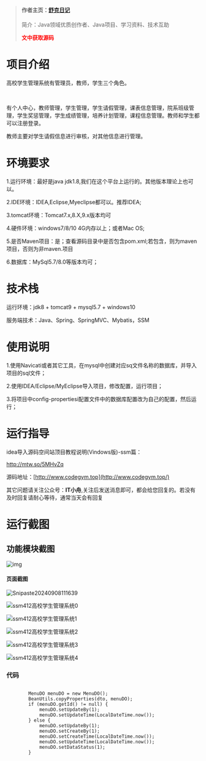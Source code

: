 > #### 作者主页：[舒克日记](https://blog.csdn.net/cativen)
>
>  简介：Java领域优质创作者、Java项目、学习资料、技术互助
>
> <b><font color=red>文中获取源码</font></b>

# 项目介绍

高校学生管理系统有管理员，教师，学生三个角色。

​

有个人中心，教师管理，学生管理，学生请假管理，课表信息管理，院系班级管理，学生奖惩管理，学生成绩管理，培养计划管理，课程信息管理。教师和学生都可以注册登录。

教师主要对学生请假信息进行审核，对其他信息进行管理。

# 环境要求

1.运行环境：最好是java jdk1.8,我们在这个平台上运行的。其他版本理论上也可以。

2.IDE环境：IDEA,Eclipse,Myeclipse都可以。推荐IDEA;

3.tomcat环境：Tomcat7.x,8.X,9.x版本均可

4.硬件环境：windows7/8/10 4G内存以上；或者Mac OS;

5.是否Maven项目：是；查看源码目录中是否包含pom.xml;若包含，则为maven项目，否则为非maven.项目

6.数据库：MySql5.7/8.0等版本均可；

# 技术栈

运行环境：jdk8 + tomcat9 + mysql5.7 + windows10

服务端技术：Java、Spring、SpringMVC、Mybatis，SSM

# 使用说明

1.使用Navicati或者其它工具，在mysql中创建对应sq文件名称的数据库，并导入项目的sql文件；

2.使用IDEA/Eclipse/MyEclipse导入项目，修改配置，运行项目；

3.将项目中config-propertiesi配置文件中的数据库配置改为自己的配置，然后运行；

# 运行指导

idea导入源码空间站顶目教程说明(Vindows版)-ssm篇：

http://mtw.so/5MHvZq

源码地址：[http://www.codegym.top](http://www.codegym.top/)

其它问题请关注公众号：**IT小舟**,关注后发送消息即可，都会给您回复的。若没有及时回复请耐心等待，通常当天会有回复

# 运行截图

## 功能模块截图

![img](https://img-blog.csdnimg.cn/img_convert/24fa876c4d60001defb559fc0cff99b2.png)

#### 页面截图

![Snipaste20240908111639](https://img-blog.csdnimg.cn/img_convert/7f212bdc0d42030c11d5812bb8c7b826.png)

![ssm412高校学生管理系统0](https://img-blog.csdnimg.cn/img_convert/a1333b89872c24b17c864ad0a8ea097e.png)

![ssm412高校学生管理系统1](https://img-blog.csdnimg.cn/img_convert/931e5770d72eabcc3170554ace2f66fd.png)

![ssm412高校学生管理系统2](https://img-blog.csdnimg.cn/img_convert/35fad925a5f689f4702d1bd4fc24eac9.png)

![ssm412高校学生管理系统3](https://img-blog.csdnimg.cn/img_convert/0449edd531144ca92231c034c49ccbbf.png)

![ssm412高校学生管理系统4](https://img-blog.csdnimg.cn/img_convert/4fcec2411a9e5c55d80cea4b8048a689.png)

### 代码

```

        MenuDO menuDO = new MenuDO();
        BeanUtils.copyProperties(dto, menuDO);
        if (menuDO.getId() != null) {
            menuDO.setUpdateBy(1);
            menuDO.setUpdateTime(LocalDateTime.now());
        } else {
            menuDO.setUpdateBy(1);
            menuDO.setCreateBy(1);
            menuDO.setCreateTime(LocalDateTime.now());
            menuDO.setUpdateTime(LocalDateTime.now());
            menuDO.setDataStatus(1);
        }
```
